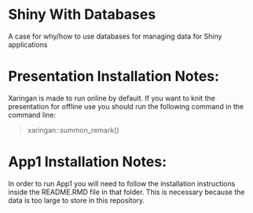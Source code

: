 # Shiny With Databases

A case for why/how to use databases for managing data for Shiny applications

# Presentation Installation Notes:

Xaringan is made to run online by default. If you want to knit the presentation for offline use you should run the following command in the command line:

> xaringan::summon_remark()

# App1 Installation Notes:

In order to run App1 you will need to follow the installation instructions inside the README.RMD file in that folder. This is necessary because the data is too large to store in this repository.
